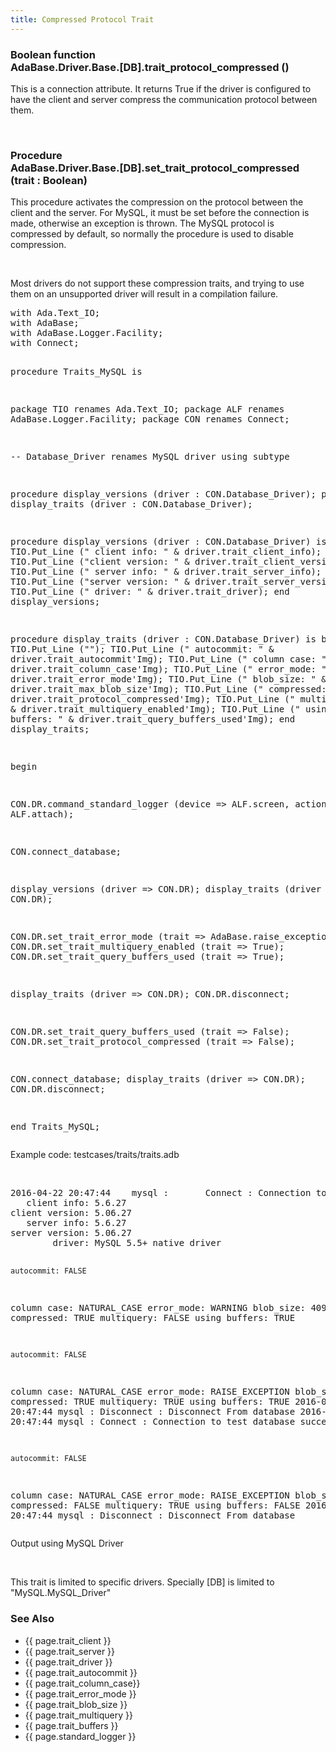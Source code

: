 ```yaml
---
title: Compressed Protocol Trait
---
```


<div class="leftside">
<h3>Boolean function<br/>
AdaBase.Driver.Base.[DB].trait_protocol_compressed ()</h3>
<p>This is a connection attribute.  It returns True if the driver is
configured to have the client and server compress the communication
protocol between them.</p>
<br/>
<h3>Procedure<br/>
AdaBase.Driver.Base.[DB].set_trait_protocol_compressed (trait : Boolean)</h3>
<p>This procedure activates the compression on the protocol between the
client and the server.  For MySQL, it must be set before the connection is
made, otherwise an exception is thrown.  The MySQL protocol is compressed
by default, so normally the procedure is used to disable compression.</p>
<br/>
<p>Most drivers do not support these compression traits, and trying to use
them on an unsupported driver will result in a compilation failure.</p>
<pre class="code">
with Ada.Text_IO;
with AdaBase;
with AdaBase.Logger.Facility;
with Connect;

procedure Traits_MySQL is

   package TIO renames Ada.Text_IO;
   package ALF renames AdaBase.Logger.Facility;
   package CON renames Connect;

   --  Database_Driver renames MySQL driver using subtype

   procedure display_versions (driver : CON.Database_Driver);
   procedure display_traits   (driver : CON.Database_Driver);

   procedure display_versions (driver : CON.Database_Driver) is
   begin
      TIO.Put_Line ("   client info: " & driver.trait_client_info);
      TIO.Put_Line ("client version: " & driver.trait_client_version);
      TIO.Put_Line ("   server info: " & driver.trait_server_info);
      TIO.Put_Line ("server version: " & driver.trait_server_version);
      TIO.Put_Line ("        driver: " & driver.trait_driver);
   end display_versions;

   procedure display_traits (driver : CON.Database_Driver) is
   begin
      TIO.Put_Line ("");
      TIO.Put_Line ("    autocommit: " & driver.trait_autocommit'Img);
      TIO.Put_Line ("   column case: " & driver.trait_column_case'Img);
      TIO.Put_Line ("    error_mode: " & driver.trait_error_mode'Img);
      TIO.Put_Line ("     blob_size: " & driver.trait_max_blob_size'Img);
      TIO.Put_Line ("    compressed: " & driver.trait_protocol_compressed'Img);
      TIO.Put_Line ("    multiquery: " & driver.trait_multiquery_enabled'Img);
      TIO.Put_Line (" using buffers: " & driver.trait_query_buffers_used'Img);
   end display_traits;

begin

   CON.DR.command_standard_logger (device => ALF.screen,
                                  action => ALF.attach);

   CON.connect_database;

   display_versions (driver => CON.DR);
   display_traits   (driver => CON.DR);

   CON.DR.set_trait_error_mode         (trait => AdaBase.raise_exception);
   CON.DR.set_trait_multiquery_enabled (trait => True);
   CON.DR.set_trait_query_buffers_used (trait => True);

   display_traits   (driver => CON.DR);
   CON.DR.disconnect;

   CON.DR.set_trait_query_buffers_used  (trait => False);
   CON.DR.set_trait_protocol_compressed (trait => False);

   CON.connect_database;
   display_traits   (driver => CON.DR);
   CON.DR.disconnect;

end Traits_MySQL;
</pre>
<p class="caption">Example code: testcases/traits/traits.adb</p>
<br/>
<pre class="output">
2016-04-22 20:47:44    mysql :       Connect : Connection to test database succeeded.
   client info: 5.6.27
client version: 5.06.27
   server info: 5.6.27
server version: 5.06.27
        driver: MySQL 5.5+ native driver

    autocommit: FALSE
   column case: NATURAL_CASE
    error_mode: WARNING
     blob_size:  4096
    compressed: TRUE
    multiquery: FALSE
 using buffers: TRUE

    autocommit: FALSE
   column case: NATURAL_CASE
    error_mode: RAISE_EXCEPTION
     blob_size:  4096
    compressed: TRUE
    multiquery: TRUE
 using buffers: TRUE
2016-04-22 20:47:44    mysql :    Disconnect : Disconnect From database
2016-04-22 20:47:44    mysql :       Connect : Connection to test database succeeded.

    autocommit: FALSE
   column case: NATURAL_CASE
    error_mode: RAISE_EXCEPTION
     blob_size:  4096
    compressed: FALSE
    multiquery: TRUE
 using buffers: FALSE
2016-04-22 20:47:44    mysql :    Disconnect : Disconnect From database
</pre>
<p class="caption">Output using MySQL Driver</p>
<br/>
<p>This trait is limited to specific drivers.  Specially [DB] is limited to "MySQL.MySQL_Driver"</p>
</div>
<div class="sidenav">
  <h3>See Also</h3>
  <ul>
    <li>{{ page.trait_client }}</li>
    <li>{{ page.trait_server }}</li>
    <li>{{ page.trait_driver }}</li>
    <li>{{ page.trait_autocommit }}</li>
    <li>{{ page.trait_column_case}}</li>
    <li>{{ page.trait_error_mode }}</li>
    <li>{{ page.trait_blob_size }}</li>
    <li>{{ page.trait_multiquery }}</li>
    <li>{{ page.trait_buffers }}</li>
    <li>{{ page.standard_logger }}</li>
  </ul>
</div>
